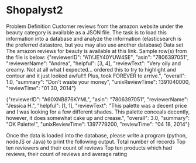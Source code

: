 # Shopalyst2
Problem Definition 
Customer reviews from the amazon website under the beauty category is available as a JSON file. The task is to load this information into a database and analyze the information (elasticsearch is the preferred datastore, but you may also use another database)
Data set
The amazon reviews for beauty is available at this link. 
Sample row(s) from the file is below:
{"reviewerID": "A1YJEY40YUW4SE", "asin": "7806397051", "reviewerName": "Andrea", "helpful": [3, 4], "reviewText": "Very oily and creamy. Not at all what I expected... ordered this to try to highlight and contour and it just looked awful!!! Plus, took FOREVER to arrive.", "overall": 1.0, "summary": "Don't waste your money", "unixReviewTime": 1391040000, "reviewTime": "01 30, 2014"}

{"reviewerID": "A60XNB876KYML", "asin": "7806397051", "reviewerName": "Jessica H.", "helpful": [1, 1], "reviewText": "This palette was a decent price and I was looking for a few different shades. This palette conceals decently, however, it does somewhat cake up and crease.", "overall": 3.0, "summary": "OK Palette!", "unixReviewTime": 1397779200, "reviewTime": "04 18, 2014"}

Once the data is loaded into the database, please write a program (python, nodeJS or Java) to print the following output.
Total number of records
Top ten reviewers and their count of reviews
Top ten products which had reviews, their count of reviews and average rating
